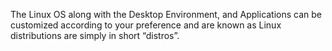 The Linux OS along with the Desktop Environment, and Applications can be customized according to your preference and are known as Linux distributions are simply in short “distros”.  
